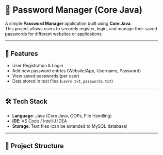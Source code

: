 # 🔐 Password Manager (Core Java)

A simple **Password Manager** application built using **Core Java**.  
This project allows users to securely register, login, and manage their saved passwords for different websites or applications.

---

## 🚀 Features
- User Registration & Login  
- Add new password entries (Website/App, Username, Password)  
- View saved passwords (per user)  
- Data stored in text files (`users.txt`, `passwords.txt`)  

---

## 🛠️ Tech Stack
- **Language**: Java (Core Java, OOPs, File Handling)  
- **IDE**: VS Code / IntelliJ IDEA  
- **Storage**: Text files (can be extended to MySQL database)  

---

## 📂 Project Structure

